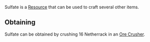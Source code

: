 Sulfate is a [Resource](https://github.com/Slimefun/Slimefun4/wiki/Resource) that can be used to craft several other items.

## Obtaining
Sulfate can be obtained by crushing 16 Netherrack in an [Ore Crusher](https://github.com/Slimefun/Slimefun4/wiki/Ore-Crusher).
